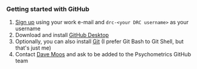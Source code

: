 ### Getting started with GitHub

 1. [Sign up](https://github.com/join?source=header-home) using your work e-mail and `drc-<your DRC username>` as your username
 2. Download and install [GitHub Desktop](https://desktop.github.com/)
 3. Optionally, you can also install [Git](https://git-scm.com/downloads) (I prefer Git Bash to Git Shell, but that's just me)
 4. Contact [Dave Moos](https://github.com/davemoos) and ask to be added to the Psychometrics GitHub team
 
